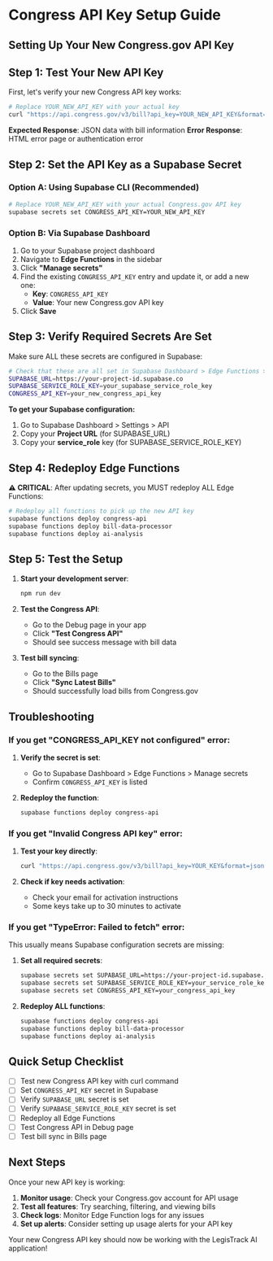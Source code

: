 # Congress API Key Setup Guide
## Setting Up Your New Congress.gov API Key

## Step 1: Test Your New API Key

First, let's verify your new Congress API key works:

```bash
# Replace YOUR_NEW_API_KEY with your actual key
curl "https://api.congress.gov/v3/bill?api_key=YOUR_NEW_API_KEY&format=json&limit=1"
```

**Expected Response**: JSON data with bill information
**Error Response**: HTML error page or authentication error

## Step 2: Set the API Key as a Supabase Secret

### Option A: Using Supabase CLI (Recommended)

```bash
# Replace YOUR_NEW_API_KEY with your actual Congress.gov API key
supabase secrets set CONGRESS_API_KEY=YOUR_NEW_API_KEY
```

### Option B: Via Supabase Dashboard

1. Go to your Supabase project dashboard
2. Navigate to **Edge Functions** in the sidebar
3. Click **"Manage secrets"**
4. Find the existing `CONGRESS_API_KEY` entry and update it, or add a new one:
   - **Key**: `CONGRESS_API_KEY`
   - **Value**: Your new Congress.gov API key
5. Click **Save**

## Step 3: Verify Required Secrets Are Set

Make sure ALL these secrets are configured in Supabase:

```bash
# Check that these are all set in Supabase Dashboard > Edge Functions > Manage secrets
SUPABASE_URL=https://your-project-id.supabase.co
SUPABASE_SERVICE_ROLE_KEY=your_supabase_service_role_key
CONGRESS_API_KEY=your_new_congress_api_key
```

**To get your Supabase configuration:**
1. Go to Supabase Dashboard > Settings > API
2. Copy your **Project URL** (for SUPABASE_URL)
3. Copy your **service_role** key (for SUPABASE_SERVICE_ROLE_KEY)

## Step 4: Redeploy Edge Functions

**⚠️ CRITICAL**: After updating secrets, you MUST redeploy ALL Edge Functions:

```bash
# Redeploy all functions to pick up the new API key
supabase functions deploy congress-api
supabase functions deploy bill-data-processor
supabase functions deploy ai-analysis
```

## Step 5: Test the Setup

1. **Start your development server**:
   ```bash
   npm run dev
   ```

2. **Test the Congress API**:
   - Go to the Debug page in your app
   - Click **"Test Congress API"**
   - Should see success message with bill data

3. **Test bill syncing**:
   - Go to the Bills page
   - Click **"Sync Latest Bills"**
   - Should successfully load bills from Congress.gov

## Troubleshooting

### If you get "CONGRESS_API_KEY not configured" error:

1. **Verify the secret is set**:
   - Go to Supabase Dashboard > Edge Functions > Manage secrets
   - Confirm `CONGRESS_API_KEY` is listed

2. **Redeploy the function**:
   ```bash
   supabase functions deploy congress-api
   ```

### If you get "Invalid Congress API key" error:

1. **Test your key directly**:
   ```bash
   curl "https://api.congress.gov/v3/bill?api_key=YOUR_KEY&format=json&limit=1"
   ```

2. **Check if key needs activation**:
   - Check your email for activation instructions
   - Some keys take up to 30 minutes to activate

### If you get "TypeError: Failed to fetch" error:

This usually means Supabase configuration secrets are missing:

1. **Set all required secrets**:
   ```bash
   supabase secrets set SUPABASE_URL=https://your-project-id.supabase.co
   supabase secrets set SUPABASE_SERVICE_ROLE_KEY=your_service_role_key
   supabase secrets set CONGRESS_API_KEY=your_congress_api_key
   ```

2. **Redeploy ALL functions**:
   ```bash
   supabase functions deploy congress-api
   supabase functions deploy bill-data-processor
   supabase functions deploy ai-analysis
   ```

## Quick Setup Checklist

- [ ] Test new Congress API key with curl command
- [ ] Set `CONGRESS_API_KEY` secret in Supabase
- [ ] Verify `SUPABASE_URL` secret is set
- [ ] Verify `SUPABASE_SERVICE_ROLE_KEY` secret is set
- [ ] Redeploy all Edge Functions
- [ ] Test Congress API in Debug page
- [ ] Test bill sync in Bills page

## Next Steps

Once your new API key is working:

1. **Monitor usage**: Check your Congress.gov account for API usage
2. **Test all features**: Try searching, filtering, and viewing bills
3. **Check logs**: Monitor Edge Function logs for any issues
4. **Set up alerts**: Consider setting up usage alerts for your API key

Your new Congress API key should now be working with the LegisTrack AI application!